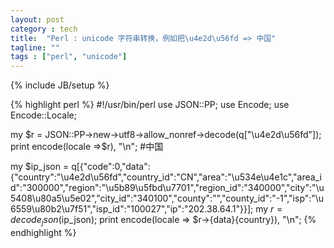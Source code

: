 ```yaml
---
layout: post
category : tech
title:  "Perl : unicode 字符串转换，例如把\u4e2d\u56fd => 中国"
tagline: ""
tags : ["perl", "unicode"] 
---
```

{% include JB/setup %}

{% highlight perl %}
#!/usr/bin/perl
use JSON::PP;
use Encode;
use Encode::Locale;

my $r = JSON::PP->new->utf8->allow_nonref->decode(q["\u4e2d\u56fd"]);
print encode(locale =>$r), "\n";  #中国

my $ip_json = q[{"code":0,"data":{"country":"\u4e2d\u56fd","country_id":"CN","area":"\u534e\u4e1c","area_id":"300000","region":"\u5b89\u5fbd\u7701","region_id":"340000","city":"\u5408\u80a5\u5e02","city_id":"340100","county":"","county_id":"-1","isp":"\u6559\u80b2\u7f51","isp_id":"100027","ip":"202.38.64.1"}}];
my $r = decode_json($ip_json);
print encode(locale => $r->{data}{country}), "\n"; 
{% endhighlight %}
